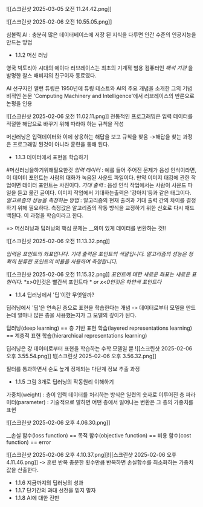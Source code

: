 
![[스크린샷 2025-03-05 오전 11.24.42.png]]

![[스크린샷 2025-02-06 오전 10.55.05.png]]

심볼릭 AI : 충분히 많은 데이터베이스에 저장 된 지식을 다루면 인간 수준의 인공지능을 만드는 방법

- 1.1.2 머신 러닝

영국 빅토리아 시대의 에이다 러브레이스는 최초의 기계적 범용 컴퓨터인 *해석 기관* 을 발명한 찰스 배비지의 친구이자 동료였다.

AI 선구자인 앨런 튜링은 1950년에 튜링 테스트와 AI의 주요 개념을 소개한 그의 기념비적인 논문 'Computing Machinery and Intelligence'에서 러브레이스의 반론으로 논평을 인용

![[스크린샷 2025-02-06 오전 11.02.11.png]]
전통적인 프로그래밍은 입력 데이터를 적절한 해답으로 바꾸기 위해 따라야 하는 규칙을 작성

머신러닝은 입력데이터와 이에 상응하는 해답을 보고 규칙을 찾음
->해답을 찾는 과정은 프로그래밍 된것이 아니라 훈련을 통해 된다.

- 1.1.3 데이터에서 표현을 학습하기

#머신러닝을하기위해필요한것
*입력 데이터* : 예를 들어 주어진 문제가 음성 인식이라면, 이 데이터 포인트는 사람의 대화가 녹음된 사운드 파일이다. 만약 이미지 태깅에 관한 작업이면 데이터 포인트는 사진이다.
*기대 출력* : 음성 인식 작업에서는 사람이 사운드 파일을 듣고 옮긴 글이다. 이미지 작업에서 기대하는출력은 '강아지'등과 같은 태그이다.
*알고르즘의 성능을 측정하는 방법* : 알고리즘의 현재 출려과 기대 출력 간의 차이를 결정하기 위해 필요하다. 측정값은 알고리즘의 작동 방식을 교정하기 위한 신호로 다시 패드백된다. 이 과정을 학습이라고 한다.

=> 머신러닝과 딥러닝의 핵심 문제는 __의미 있게 데이터를 변환하는 것!!

![[스크린샷 2025-02-06 오전 11.13.32.png]]

*입력은 포인트의 좌표입니다.*
*기대 출력은 포인트의 색깔입니다.*
*알고리즘의 성능은 정확히 분류한 포인트의 비율을 사용하여 측정합니다.*

![[스크린샷 2025-02-06 오전 11.15.32.png]]
*포인트에 대한 새로운 좌표는 새로운 표현이다.*
*x>0인것은 빨간색 포인트다 *
*or x<0인것은 하얀색 포인트다*

- 1.1.4 딥러닝에서 '딥'이란 무엇일까?

딥러닝에서 '딥'은 연속된 층으로 표현을 학습한다는 개념
-> 데이터로부터 모델을 만드는데 얼마나 많은 층을 사용했는지가 그 모델의 깊이가 된다.

딥러닝(deep learning) == 층 기반 표현 학습(layered representations learning) == 계층적 표현 학습(hierarchical representations learning)

딥러닝은 걍 데이터로부터 표현을 학습하는 수학 모델일 뿐
![[스크린샷 2025-02-06 오후 3.55.54.png]]
![[스크린샷 2025-02-06 오후 3.56.32.png]]

필터를 통과하면서 순도 높게 정제되는 다단계 정보 추출 과정

- 1.1.5 그림 3개로 딥러닝의 작동원리 이해하기

가중치(weight) : 층이 입력 데이터를 처리하는 방식은 일련의 숫자로 이루어진 층
파라미터(parameter) : 기술적으로 말하면 어떤 층에서 일어나는 변환은 그 층의 가중치를 표현

![[스크린샷 2025-02-06 오후 4.06.30.png]]

__손실 함수(loss function) == 목적 함수(objective function) == 비용 함수(cost function) == error

![[스크린샷 2025-02-06 오후 4.10.37.png]]![[스크린샷 2025-02-06 오후 4.11.46.png]]
-> 훈련 반복 충분한 횟수만큼 반복하면 손실함수를 최소화하는 가중치 값을 산출한다.

- 1.1.6 지금까지의 딥러닝의 성과
- 1.1.7 단기간의 과대 선전을 믿지 말자
- 1.1.8 AI에 대한 전만


